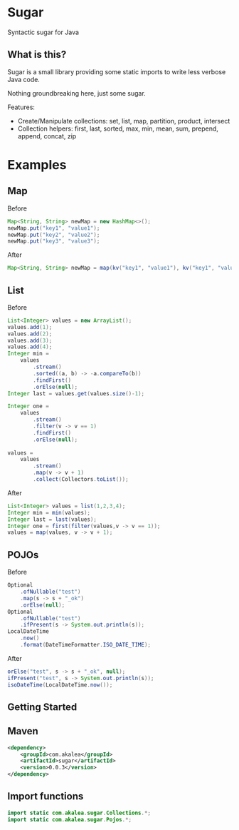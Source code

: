 Sugar
===================

Syntactic sugar for Java


What is this?
--------------

Sugar is a small library providing some static imports to write less verbose Java code. 

Nothing groundbreaking here, just some sugar.

Features:
- Create/Manipulate collections: set, list, map, partition, product, intersect
- Collection helpers: first, last, sorted, max, min, mean, sum, prepend, append, concat, zip


# Examples

## Map
Before

```Java
Map<String, String> newMap = new HashMap<>();
newMap.put("key1", "value1");
newMap.put("key2", "value2");
newMap.put("key3", "value3");

```

After

```Java
Map<String, String> newMap = map(kv("key1", "value1"), kv("key1", "value1"), kv("key1", "value1"));

```

## List
Before

```Java
List<Integer> values = new ArrayList();
values.add(1);
values.add(2);
values.add(3);
values.add(4);
Integer min =
    values
        .stream()
        .sorted((a, b) -> -a.compareTo(b))
        .findFirst()
        .orElse(null);
Integer last = values.get(values.size()-1);

Integer one =
    values
        .stream()
        .filter(v -> v == 1)
        .findFirst()
        .orElse(null);
        
values =
    values
        .stream()
        .map(v -> v + 1)
        .collect(Collectors.toList());

```

After

```Java
List<Integer> values = list(1,2,3,4);
Integer min = min(values);
Integer last = last(values);
Integer one = first(filter(values,v -> v == 1));
values = map(values, v -> v + 1);

```

## POJOs
Before

```Java
Optional
	.ofNullable("test")
	.map(s -> s + "_ok")
	.orElse(null);
Optional
    .ofNullable("test")
    .ifPresent(s -> System.out.println(s));
LocalDateTime
    .now()
    .format(DateTimeFormatter.ISO_DATE_TIME);
```

After

```Java
orElse("test", s -> s + "_ok", null);
ifPresent("test", s -> System.out.println(s));
isoDateTime(LocalDateTime.now());
```


Getting Started
---------------

Maven
-----

```xml
<dependency>
    <groupId>com.akalea</groupId>
    <artifactId>sugar</artifactId>
    <version>0.0.3</version>
</dependency>
```

Import functions
----------------

```Java
import static com.akalea.sugar.Collections.*;
import static com.akalea.sugar.Pojos.*;
```
